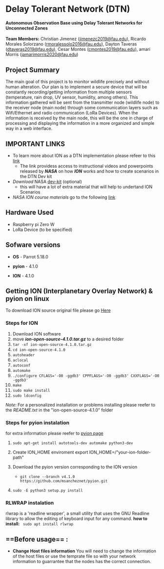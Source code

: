 # **Delay Tolerant Network (DTN)**
#### Autonomous Observation Base using Delay Tolerant Networks for Unconnected Zones


**Team Members:** Christian Jimenez (jimenezc2019@fau.edu), Ricardo Morales Solorzano (rmoralessolo2016@fau.edu), Dayton Taveras (dtaveras2019@fau.edu), Cesar Montes (cmontes2019@fau.edu), amari Morris (jamarimorris2020@fau.edu)

## Project Summary 
The main goal of this project is to monitor wildlife precisely and without human alteration. Our plan is to implement a secure device that will be constantly recording/getting information from multiple sensors (temperature, rain drop, UV sensor, humidity, among others). This information gathered will be sent from the transmitter node (wildlife node) to the receiver node (main node) through some communication layers such as Wifi/Ethernet and radio communication (LoRa Devices). When the information is received by the main node, this will be the one in charge of processing and displaying  the information in a more organized and  simple way in a web interface.

## IMPORTANT LINKS

- To learn more about ION as a DTN implementation please refeer to this [link](https://www.nasa.gov/directorates/heo/scan/engineering/technology/disruption_tolerant_networking_software_options_ion)
  - The link providess access to instructional videos and powerpoints released by ***NASA*** on how ***ION*** works and how to create scenarios in the DTN Dev kit
- *Download* NASA [dev-kit](https://www.mitre.org/download-nasas-dtn-development-kit) (optional)
  - this will have a lot of extra material that will help to undertand ION Scenarios
- *NASA ION course materials* go to the following [link](https://sourceforge.net/p/ion-dtn/wiki/NASA_ION_Course/)


## Hardware Used
  - Raspberry pi Zero W
  - LoRa Device (to be specified)

## Sofware versions
  - **OS** - Parrot 5.18.0

  - **pyion** - 4.1.0

  - **ION** - 4.1.0

## Getting ION (Interplanetary Overlay Network) & pyion on linux

To download ION source original file please go  [Here](https://sourceforge.net/projects/ion-dtn/files/)


### Steps for ION
1. Download ION software
2. move ***ion-open-source-4.1.0.tar.gz*** to a desired folder
3. ```tar -xf ion-open-source-4.1.0.tar.gz```
4. ```cd ion-open-source-4.1.0```
5. ```autoheader```
6. ```aclocal```
7. ```autoconf```
8. ```automake```
9. ```./configure CFLAGS='-O0 -ggdb3' CPPFLAGS='-O0 -ggdb3' CXXFLAGS='-O0 -ggdb3'```
10. ```make```
11. ```sudo make install```
12. ```sudo ldconfig```


*Note:* For a personalized installation or problems installing please  reefer to the *README.txt* in the "ion-open-source-4.1.0" folder


### Steps for pyion instalation
for extra information please reefer to [pyion page](https://pyion.readthedocs.io/en/latest/)
1. ```sudo apt-get install autotools-dev automake python3-dev```
2. Create ION_HOME enviroment export ION_HOME=/"your-ion-folder-path"
3. Download the pyion version corresponding to the ION version
     - ```git clone --branch v4.1.0 https://github.com/msancheznet/pyion.git```

2. ```sudo -E python3 setup.py install```

### RLWRAP instalation
rlwrap is a 'readline wrapper', a small utility that uses the GNU Readline library to allow the editing of keyboard input for any command.
**how to install:**
``` sudo apt install rlwrap```

## ==Before usage== :
  - **Change Host files information**
You will need to change the information of the host files or use the temprate file so with your network information to 
guarrantee that the nodes has the correct connection.


